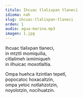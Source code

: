 ```yaml
---
titulo: Ihcuac tlalixpan tlaneci
idioma: nah
slug: ihcuac-tlalixpan-tlaneci
orden: 1
audio: agua-marina.mp3
imagen: 1.jpg
---
```


Ihcuac tlalixpan tlaneci,<br>
in mtztli momiquilia,<br>
citlalimeh ixmimiqueh<br>
in ilhuicac moxotlaltia.

Ompa huehca itzintlan tepetl,<br>
popocatoc hoxacaltzin,<br>
ompa yetoc notlahzotzin,<br>
noyolotzin, nocihuatzin.
